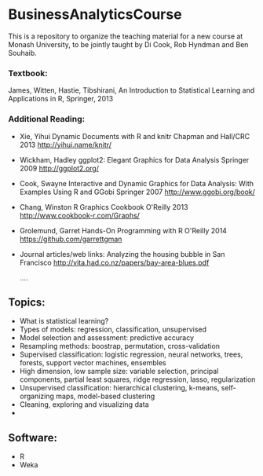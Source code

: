 # BusinessAnalyticsCourse
This is a repository to organize the teaching material for a new course at Monash University, to be jointly taught by Di Cook, Rob Hyndman and Ben Souhaib. 

### Textbook: 

James, Witten, Hastie, Tibshirani, An Introduction to Statistical Learning and Applications in R, Springer, 2013
          
### Additional Reading: 
  
  *  Xie, Yihui
        Dynamic Documents with R and knitr
        Chapman and Hall/CRC
        2013
        http://yihui.name/knitr/
                      
  * Wickham, Hadley
        ggplot2: Elegant Graphics for Data Analysis
        Springer
        2009
        http://ggplot2.org/
        
  * Cook, Swayne
        Interactive and Dynamic Graphics for Data Analysis: With Examples Using R and GGobi
        Springer
        2007
        http://www.ggobi.org/book/
        
  * Chang, Winston
        R Graphics Cookbook
        O'Reilly
        2013
        http://www.cookbook-r.com/Graphs/
        
  * Grolemund, Garret
        Hands-On Programming with R
        O'Reilly
        2014
        https://github.com/garrettgman
        
  * Journal articles/web links:
      Analyzing the housing bubble in San Francisco http://vita.had.co.nz/papers/bay-area-blues.pdf
      
      .... 
      
##  Topics:
* What is statistical learning?
* Types of models: regression, classification, unsupervised
* Model selection and assessment: predictive accuracy
* Resampling methods: boostrap, permutation, cross-validation
* Supervised classification: logistic regression, neural networks, trees, forests, support vector machines, ensembles
* High dimension, low sample size: variable selection, principal components, partial least squares, ridge regression, lasso, regularization
* Unsupervised classification: hierarchical clustering, k-means, self-organizing maps, model-based clustering
* Cleaning, exploring and visualizing data
* 

## Software:
* R 
* Weka
      
        
          
